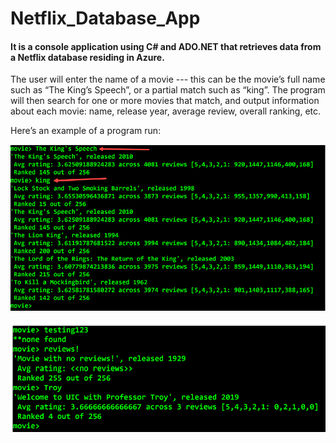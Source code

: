 # Netflix_Database_App
#### It is a console application using C# and ADO.NET that retrieves data from a Netflix database residing in Azure.

The user will enter the name of a movie --- this can be the movie’s full name such as “The King’s Speech”,
or a partial match such as “king”. The program will then search for one or more movies that match, and output information about each movie:
name, release year, average review, overall ranking, etc. 

Here’s an example of a program run:

![GitHub Logo](1.png)


![GitHub Logo](2.png)


